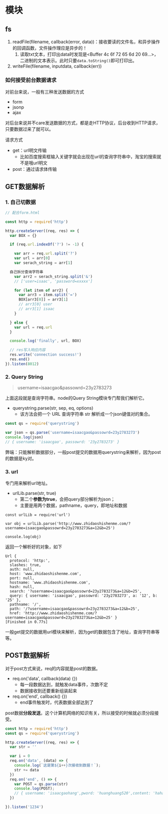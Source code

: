 # 模块

## fs

1. readFile(filename, callback(error, data))：接收要读的文件名，和异步操作的回调函数，文件操作理应是异步的！
    1. 读取txt文本，打印出data时发现是<Buffer 4c 6f 72 65 6d 20 69...>，二进制的文本表示。此时只要`data.toString()`即可打印出。
2. writeFile(filename, inputdata, callback(err))

### 如何接受前台数据请求

对前台来说，一般有三种发送数据的方式

- form
- jsonp
- ajax

对后台来说并不care发送数据的方式，都是走HTTP协议，后台收到HTTP请求，只要数据过来了就可以。

请求方式

- get：url明文传输
    - 比如百度搜索框输入关键字就会出现在url的查询字符串中，淘宝的搜索就不是哦url明文
- post：通过请求体传输

## GET数据解析

### 1. 自己切数据

```javascript
// 配合form.html

const http = require('http')

http.createServer((req, res) => {
  var BOX = {}

  if (req.url.indexOf('?') != -1) {

    var arr = req.url.split('?')
    var url = arr[0]
    var serach_string = arr[1]

  自己拆分查询字符串
    var arr2 = serach_string.split('&')
    // ['user=isaac', 'password=xxxxx']

    for (let item of arr2) {
      var arr3 = item.split('=')
      BOX[arr3[0]] = arr3[1]
      // arr3[0] user
      // arr3[1] isaac
    }

  } else {
    var url = req.url
  }

  console.log('finally', url, BOX)

  // res写入响应内容
  res.write('connection success!')
  res.end()
}).listen(8012)
```

### 2. Query String

> username=isaacgao&passowrd=23y2783273

上面这段就是查询字符串。node的Query String模块专门帮我们解析它。

- querystring.parse(str, sep, eq, options)
    - 该方法会把一个 URL 查询字符串 str 解析成一个json键值对的集合。

```javascript
const qs = require('querystring')

var json = qs.parse('username=isaacgao&passowrd=23y2783273')
console.log(json)
// { username: 'isaacgao', passowrd: '23y2783273' }
```

弊端：只能解析数据部分，一般post提交的数据用querystring来解析，因为post的数据是ky对。

### 3. url

专门用来解析url地址。

- urlLib.parse(str, true)
    - 第二个**参数为true**，会把query部分解析为json；
    - 主要是用两个数据，pathname，query，即地址和数据

```
const urlLib = require('url')

var obj = urlLib.parse('http://www.zhidaoshishenme.com/?username=isaacgao&passowrd=23y2783273&a=12&b=25')

console.log(obj)
```

返回一个解析好的对象，如下

```
Url {
  protocol: 'http:',
  slashes: true,
  auth: null,
  host: 'www.zhidaoshishenme.com',
  port: null,
  hostname: 'www.zhidaoshishenme.com',
  hash: null,
  search: '?username=isaacgao&passowrd=23y2783273&a=12&b=25',
  query: { username: 'isaacgao', passowrd: '23y2783273', a: '12', b: '25' },
  pathname: '/',
  path: '/?username=isaacgao&passowrd=23y2783273&a=12&b=25',
  href: 'http://www.zhidaoshishenme.com/?username=isaacgao&passowrd=23y2783273&a=12&b=25' }
[Finished in 0.77s]
```

一般get提交的数据用url模块来解析，因为get的数据包含了地址，查询字符串等等。

## POST数据解析

对于post方式来说，req的内容就是post的数据。

- req.on('data', callback(data) {})
    - 每一段数据达到，就触发data事件，次数不定
    - 数据接收到还要重新组装起来
- req.on('end', callback() {})
    - end事件触发时，代表数据全部达到了

post数据**分段发送**，这个计算机网络的知识有关，所以接受的时候就必须分段接受。

```javascript
const http = require('http')
const qs = require('querystring')

http.createServer((req, res) => {
  var str = ''

  var i = 0
  req.on('data', (data) => {
    console.log(`这是第${i++}次接收到数据！`);
    str += data
  })
  req.on('end', () => {
    var POST = qs.parse(str)
    console.log(POST);
    // { username: 'isaacgaohang',pword: 'huanghuang520',content: 'hahaha' }
  })

}).listen('1234')
```
